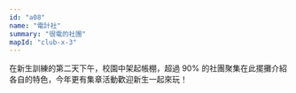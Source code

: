 ```yaml
---
id: "a08"
name: "電計社"
summary: "很電的社團"
mapId: "club-x-3"
---
```


在新生訓練的第二天下午，校園中架起帳棚，超過 90% 的社團聚集在此擺攤介紹各自的特色，今年更有集章活動歡迎新生一起來玩！

